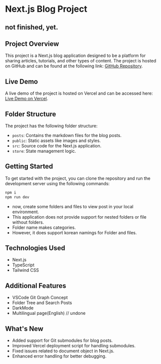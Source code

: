 # Next.js Blog Project

## not finished, yet.

## Project Overview

This project is a Next.js blog application designed to be a platform for sharing articles, tutorials, and other types of content. The project is hosted on GitHub and can be found at the following link: [GitHub Repository](https://github.com/matty255/next-blog).

## Live Demo

A live demo of the project is hosted on Vercel and can be accessed here: [Live Demo on Vercel](https://next-penguin-ninja.vercel.app/).

## Folder Structure

The project has the following folder structure:

- `posts`: Contains the markdown files for the blog posts.
- `public`: Static assets like images and styles.
- `src`: Source code for the Next.js application.
- `store`: State management logic.

## Getting Started

To get started with the project, you can clone the repository and run the development server using the following commands:

```bash
npm i
npm run dev
```

- now, create some folders and files to view post in your local environment.
- This application does not provide support for nested folders or file without folders.
- Folder name makes categories.
- However, it does support korean namings for Folder and files.

## Technologies Used

- Next.js
- TypeScript
- Tailwind CSS

## Additional Features

- VSCode Git Graph Concept
- Folder Tree and Search Posts
- DarkMode
- Multilingual page(English) // undone

## What's New

- Added support for Git submodules for blog posts.
- Improved Vercel deployment script for handling submodules.
- Fixed issues related to document object in Next.js.
- Enhanced error handling for better debugging.
